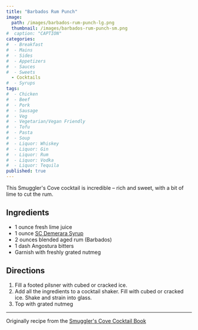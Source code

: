 ```yaml
---
title: "Barbados Rum Punch"
image: 
  path: /images/barbados-rum-punch-lg.png
  thumbnail: /images/barbados-rum-punch-sm.png
#  caption: "CAPTION"
categories:
#  - Breakfast
#  - Mains
#  - Sides
#  - Appetizers
#  - Sauces
#  - Sweets
  - Cocktails
#  - Syrups
tags:
#  - Chicken
#  - Beef
#  - Pork
#  - Sausage
#  - Veg
#  - Vegetarian/Vegan Friendly
#  - Tofu
#  - Pasta
#  - Soup
#  - Liquor: Whiskey
#  - Liquor: Gin
#  - Liquor: Rum
#  - Liquor: Vodka
#  - Liquor: Tequila
published: true
---
```


This Smuggler's Cove cocktail is incredible – rich and sweet, with a bit of lime to cut the rum.

## Ingredients

* 1 ounce fresh lime juice
* 1 ounce [SC Demerara Syrup](/recipes/demerara-syrup) 
* 2 ounces blended aged rum (Barbados)
* 1 dash Angostura bitters
* Garnish with freshly grated nutmeg

## Directions

1. Fill a footed pilsner with cubed or cracked ice. 
1. Add all the ingredients to a cocktail shaker. Fill with cubed or cracked ice. Shake and strain into glass.
1. Top with grated nutmeg


---
Originally recipe from the [Smuggler's Cove Cocktail Book](https://www.amazon.com/Smugglers-Cove-Exotic-Cocktails-Cult/dp/1607747324)

